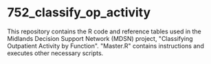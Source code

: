 # 752_classify_op_activity
This repository contains the R code and reference tables used in the Midlands Decision Support Network (MDSN) project, "Classifying Outpatient Activity by Function".
"Master.R" contains instructions and executes other necessary scripts. 
